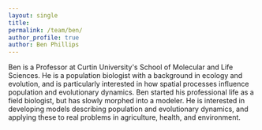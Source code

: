```yaml
---
layout: single
title:
permalink: /team/ben/
author_profile: true
author: Ben Phillips
---
```


Ben is a Professor at Curtin University's School of Molecular and Life Sciences. He is a population biologist with a background in ecology and evolution, and is particularly interested in how spatial processes influence population and evolutionary dynamics. Ben started his professional life as a field biologist, but has slowly morphed into a modeler. He is interested in developing models describing population and evolutionary dynamics, and applying these to real problems in agriculture, health, and environment.